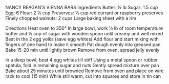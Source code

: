 NANCY REAGAN’S VIENNA BARS
Ingredients
Butter: ½ lb
Sugar:  1.5 cup
Egg:  6
Flour:  2 ¼ cup
Preserves: ½ cup red currant or raspberry preserves
Finely chopped walnuts:  2 cups
Large baking sheet with a rim

Directions
Heat oven to 350° 
In large bowl, work ½ lb of room temperature butter and ½ cup of sugar with wooden spoon until creamy and well mixed
Beat in the 2 egg yolks (save egg whites)
Add flour and start mixing with fingers of one hand to make it smooth
Pat dough evenly into greased pan
Bake 15-20 min until lightly brown
Remove from oven, spread jelly evenly


In a deep bowl, beat 4 egg whites till stiff
Using a metal spoon or rubber spatula, fold in remaining sugar and nuts
Gently spread mixture over pan
Bake about 25 minutes until browned
Remove from oven and place on wire rack to cool (15 min)
While still warm, cut into squares and store in tin can

